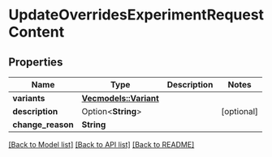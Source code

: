 # UpdateOverridesExperimentRequestContent

## Properties

Name | Type | Description | Notes
------------ | ------------- | ------------- | -------------
**variants** | [**Vec<models::Variant>**](Variant.md) |  | 
**description** | Option<**String**> |  | [optional]
**change_reason** | **String** |  | 

[[Back to Model list]](../README.md#documentation-for-models) [[Back to API list]](../README.md#documentation-for-api-endpoints) [[Back to README]](../README.md)


